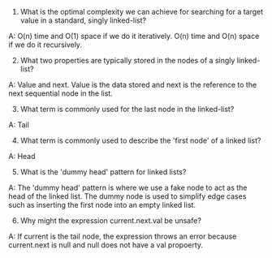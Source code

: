 1) What is the optimal complexity we can achieve for searching for a target value in a standard, singly linked-list?

A: O(n) time and O(1) space if we do it iteratively. O(n) time and O(n) space if we do it recursively. 

2) What two properties are typically stored in the nodes of a singly linked-list?

A: Value and next. Value is the data stored and next is the reference to the next sequential node in the list. 

3) What term is commonly used for the last node in the linked-list?

A: Tail

4) What term is commonly used to describe the 'first node' of a linked list?

A: Head

5) What is the 'dummy head' pattern for linked lists?

A: The 'dummy head' pattern is where we use a fake node to act as the head of the linked list. The dummy node is used to simplify edge cases such as inserting the first node into an empty linked list. 

6) Why might the expression current.next.val be unsafe?

A: If current is the tail node, the expression throws an error because current.next is null and null does not have a val propoerty. 